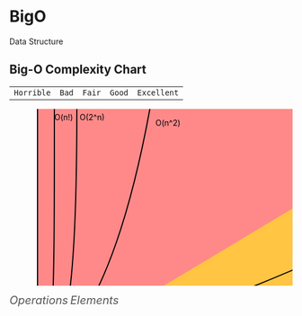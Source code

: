 # BigO
Data Structure
<h2 id="chartTitle">Big-O Complexity Chart</h2>  
        <!-- for webpage scrapers
        <img id="chart" src="img/big-o-complexity-chart.png" />
        -->

<div>
  <table id="legend" class="table">
     <tbody>
        <tr>
          <td><code class="red">Horrible</code></td>
          <td><code class="orange">Bad</code></td>
          <td><code class="yellow">Fair</code></td>
          <td><code class="yellow-green">Good</code></td>
          <td><code class="green">Excellent</code></td>
        </tr>
      </tbody>
  </table> 
</div>
<div>
  <svg id="chart" width="800" height="500" xmlns="http://www.w3.org/2000/svg"><!-- horrible region --><path d="M50 450 L 50 0 L 800 0 L 800 450 Z" fill="#ff8989"/><!-- bad region --><path d="M50 450 L 800 0 L 800 450 Z" fill="#FFC543"/>
   <!-- fair region -->
   <path d="M50 450 L 800 450 L 800 330 Z" fill="yellow"/>
   <!-- good region -->
   <path d="M50 450 L 800 450 L 800 410 Z" fill="#C8EA00"/>
   <!-- excellent region -->
   <path d="M50 450 L 800 450 L 800 440 Z" fill="#53d000"/>
  <!-- axes -->
  
   <path d="M50 0 L 50 450 L 800 450" fill="transparent" stroke="black" stroke-width="2"/>

   <path d="M50 448 L 800 448" fill="transparent" stroke="black" stroke-width="2"/>
   <text x="700" y="438" fill="black">O(log n), O(1)</text>
   <path d="M50 450 L 800 400" fill="transparent" stroke="black" stroke-width="2"/>
   <text x="760" y="390" fill="black">O(n)</text>

   <path d="M50 450 Q 400 350, 800 150" fill="transparent" stroke="black" stroke-width="2"/>
   <text x="630" y="190" fill="black">O(n log n)</text>

   <path d="M50 450 Q 180 380, 250 0" fill="transparent" stroke="black" stroke-width="2"/>
   <text x="260" y="30" fill="black">O(n^2)</text>

   <path d="M50 450 C 100 430, 120 350, 120 0" fill="transparent" stroke="black" stroke-width="2"/>
   <text x="125" y="20" fill="black">O(2^n)</text>

   <path d="M50 450 C 80 450, 80 350, 80 0" fill="transparent" stroke="black" stroke-width="2"/>
   <text x="80" y="20" fill="black">O(n!)</text>

   <text x="0" y="0" transform="translate(30 230) rotate(-90)" style="dominant-baseline: middle; text-anchor: middle; font-size:20px; color: #555; font-size:20px; color: #555; font-style: italic;" fill="black">Operations</text>
   <text x="0" y="0" transform="translate(420 470)" style="dominant-baseline: middle; text-anchor: middle; font-size:20px; color: #555; font-style: italic;" fill="black">Elements</text>
          </svg>
        </div>
